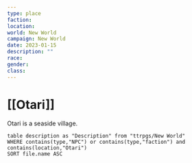 ```yaml
---
type: place
faction: 
location: 
world: New World
campaign: New World
date: 2023-01-15
description: ""
race: 
gender: 
class: 
---
```

# [[Otari]]

Otari is a seaside village.

```dataview
table description as "Description" from "ttrpgs/New World"
WHERE contains(type,"NPC") or contains(type,"faction") and contains(location,"Otari")
SORT file.name ASC
```
